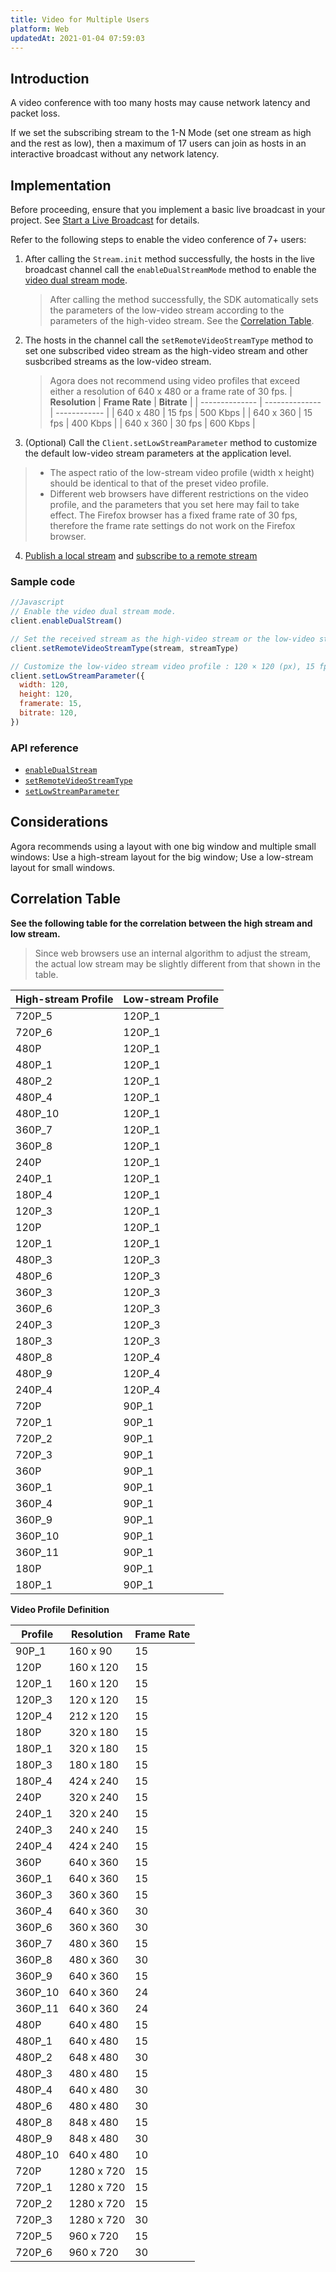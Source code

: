 ```yaml
---
title: Video for Multiple Users
platform: Web
updatedAt: 2021-01-04 07:59:03
---
```

## Introduction
A video conference with too many hosts may cause network latency and packet loss.

If we set the subscribing stream to the 1-N Mode (set one stream as high and the rest as low), then a maximum of 17 users can join as hosts in an interactive broadcast without any network latency.


## Implementation

Before proceeding, ensure that you implement a basic live broadcast in your project. See [Start a Live Broadcast](start_live_web) for details.

Refer to the following steps to enable the video conference of 7+ users:

1. After calling the `Stream.init` method successfully, the hosts in the live broadcast channel call the `enableDualStreamMode` method to enable the [video dual stream mode](https://docs.agora.io/en/Agora%20Platform/terms?platform=All%20Platforms#a-name-dualadual-stream-mode).
	> After calling the method successfully, the SDK automatically sets the parameters of the low-video stream according to the parameters of the high-video stream. See the [Correlation Table](#corr).
	
2. The hosts in the channel call the `setRemoteVideoStreamType` method to set one subscribed video stream as the high-video stream and other susbcribed streams as the low-video stream.
	> Agora does not recommend using video profiles that exceed either a resolution of 640 x 480 or a frame rate of 30 fps.
	> | **Resolution** | **Frame Rate** | **Bitrate** |
| -------------- | -------------- | ------------ |
| 640 x 480      | 15 fps         | 500 Kbps     |
| 640 x 360      | 15 fps         | 400 Kbps     |
| 640 x 360      | 30 fps         | 600 Kbps     |

3. (Optional) Call the `Client.setLowStreamParameter` method to customize the default low-video stream parameters at the application level.
> - The aspect ratio of the low-stream video profile (width x height) should be identical to that of the preset video profile. 
> - Different web browsers have different restrictions on the video profile, and the parameters that you set here may fail to take effect. The Firefox browser has a fixed frame rate of 30 fps, therefore the frame rate settings do not work on the Firefox browser.

4. [Publish a local stream](https://docs.agora.io/en/Interactive%20Broadcast/start_live_web?platform=Web#publish-a-local-stream) and [subscribe to a remote stream](https://docs.agora.io/en/Interactive%20Broadcast/start_live_web?platform=Web#subscribe-to-a-remote-stream)

### Sample code

```javascript
//Javascript
// Enable the video dual stream mode.
client.enableDualStream()

// Set the received stream as the high-video stream or the low-video stream.
client.setRemoteVideoStreamType(stream, streamType)

// Customize the low-video stream video profile : 120 × 120 (px), 15 fps, 120 Kbps.
client.setLowStreamParameter({
  width: 120,
  height: 120,
  framerate: 15,
  bitrate: 120,
})
```

### API reference

- [`enableDualStream`](./API%20Reference/web/interfaces/agorartc.client.html#enabledualstream)
- [`setRemoteVideoStreamType`](./API%20Reference/web/interfaces/agorartc.client.html#setremotevideostreamtype)
- [`setLowStreamParameter`](./API%20Reference/web/interfaces/agorartc.client.html#setlowstreamparameter)

## Considerations
Agora recommends using a layout with one big window and multiple small windows: Use a high-stream layout for the big window; Use a low-stream layout for small windows.

<a name="corr"></a>
## Correlation Table

**See the following table for the correlation between the high stream and low stream.**

> Since web browsers use an internal algorithm to adjust the stream, the actual low stream may be slightly different from that shown in the table.

| **High-stream Profile** | **Low-stream Profile** |
| ----------------------- | ---------------------- |
| 720P_5                  | 120P_1                 |
| 720P_6                  | 120P_1                 |
| 480P                    | 120P_1                 |
| 480P_1                  | 120P_1                 |
| 480P_2                  | 120P_1                 |
| 480P_4                  | 120P_1                 |
| 480P_10                 | 120P_1                 |
| 360P_7                  | 120P_1                 |
| 360P_8                  | 120P_1                 |
| 240P                    | 120P_1                 |
| 240P_1                  | 120P_1                 |
| 180P_4                  | 120P_1                 |
| 120P_3                  | 120P_1                 |
| 120P                    | 120P_1                 |
| 120P_1                  | 120P_1                 |
| 480P_3                  | 120P_3                 |
| 480P_6                  | 120P_3                 |
| 360P_3                  | 120P_3                 |
| 360P_6                  | 120P_3                 |
| 240P_3                  | 120P_3                 |
| 180P_3                  | 120P_3                 |
| 480P_8                  | 120P_4                 |
| 480P_9                  | 120P_4                 |
| 240P_4                  | 120P_4                 |
| 720P                    | 90P_1                  |
| 720P_1                  | 90P_1                  |
| 720P_2                  | 90P_1                  |
| 720P_3                  | 90P_1                  |
| 360P                    | 90P_1                  |
| 360P_1                  | 90P_1                  |
| 360P_4                  | 90P_1                  |
| 360P_9                  | 90P_1                  |
| 360P_10                 | 90P_1                  |
| 360P_11                 | 90P_1                  |
| 180P                    | 90P_1                  |
| 180P_1                  | 90P_1                  |

**Video Profile Definition**

| **Profile** | **Resolution**   | **Frame Rate** |
| ----------- | ---------------- | -------------- |
| 90P_1       | 160 x 90         | 15             |
| 120P        | 160 x 120        | 15             |
| 120P_1      | 160 x 120        | 15             |
| 120P_3      | 120 x 120        | 15             |
| 120P_4      | 212 x 120        | 15             |
| 180P        | 320 x 180        | 15             |
| 180P_1      | 320 x 180        | 15             |
| 180P_3      | 180 x 180        | 15             |
| 180P_4      | 424 x 240        | 15             |
| 240P        | 320 x 240        | 15             |
| 240P_1      | 320 x 240        | 15             |
| 240P_3      | 240 x 240        | 15             |
| 240P_4      | 424 x 240        | 15             |
| 360P        | 640 x 360        | 15             |
| 360P_1      | 640 x 360        | 15             |
| 360P_3      | 360 x 360        | 15             |
| 360P_4      | 640 x 360        | 30             |
| 360P_6      | 360 x 360        | 30             |
| 360P_7      | 480 x 360        | 15             |
| 360P_8      | 480 x 360        | 30             |
| 360P_9      | 640 x 360        | 15             |
| 360P_10     | 640 x 360        | 24             |
| 360P_11     | 640 x 360        | 24             |
| 480P        | 640 x 480        | 15             |
| 480P_1      | 640 x 480        | 15             |
| 480P_2      | 648 x 480        | 30             |
| 480P_3      | 480 x 480        | 15             |
| 480P_4      | 640 x 480        | 30             |
| 480P_6      | 480 x 480        | 30             |
| 480P_8      | 848 x 480        | 15             |
| 480P_9      | 848 x 480        | 30             |
| 480P_10     | 640 x 480        | 10             |
| 720P        | 1280 x 720       | 15             |
| 720P_1      | 1280 x 720       | 15             |
| 720P_2      | 1280 x 720       | 15             |
| 720P_3      | 1280 x 720       | 30             |
| 720P_5      | 960 x 720        | 15             |
| 720P_6      | 960 x 720        | 30             |
